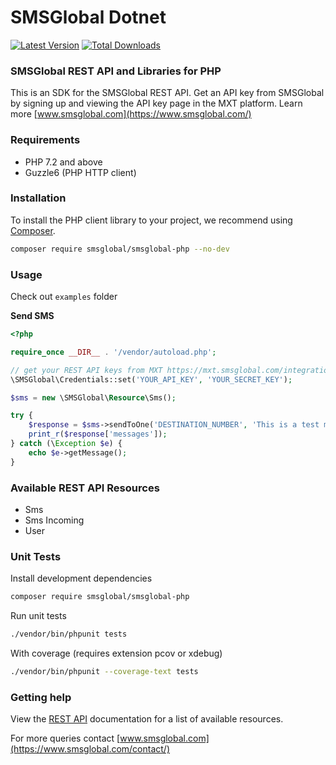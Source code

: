 # SMSGlobal Dotnet

[![Latest Version](https://img.shields.io/github/release/smsglobal/smsglobal-php.svg?style=flat-square)](https://github.com/smsglobal/smsglobal-php/releases)
[![Total Downloads](https://img.shields.io/packagist/dt/smsglobal/smsglobal-php.svg?style=flat-square)](https://packagist.org/packages/smsglobal/smsglobal-php)

### SMSGlobal REST API and Libraries for PHP

This is an SDK for the SMSGlobal REST API. Get an API key from SMSGlobal by signing up and viewing the API key page in the MXT platform. Learn more [www.smsglobal.com](https://www.smsglobal.com/)

### Requirements

* PHP 7.2 and above
* Guzzle6 (PHP HTTP client)

### Installation

To install the PHP client library to your project, we recommend using [Composer](https://getcomposer.org/).

```bash
composer require smsglobal/smsglobal-php --no-dev
```

### Usage

Check out `examples` folder

**Send SMS**

```php
<?php

require_once __DIR__ . '/vendor/autoload.php';

// get your REST API keys from MXT https://mxt.smsglobal.com/integrations
\SMSGlobal\Credentials::set('YOUR_API_KEY', 'YOUR_SECRET_KEY');

$sms = new \SMSGlobal\Resource\Sms();

try {
    $response = $sms->sendToOne('DESTINATION_NUMBER', 'This is a test message.');
    print_r($response['messages']);
} catch (\Exception $e) {
    echo $e->getMessage();
}
```

### Available REST API Resources  

* Sms
* Sms Incoming
* User

### Unit Tests
Install development dependencies

```bash
composer require smsglobal/smsglobal-php
```

Run unit tests

```bash
./vendor/bin/phpunit tests
```

With coverage (requires extension pcov or xdebug)
```bash
./vendor/bin/phpunit --coverage-text tests
```

### Getting help

View the [REST API](https://www.smsglobal.com/rest-api/) documentation for a list of available resources.

For more queries contact [www.smsglobal.com](https://www.smsglobal.com/contact/) 

